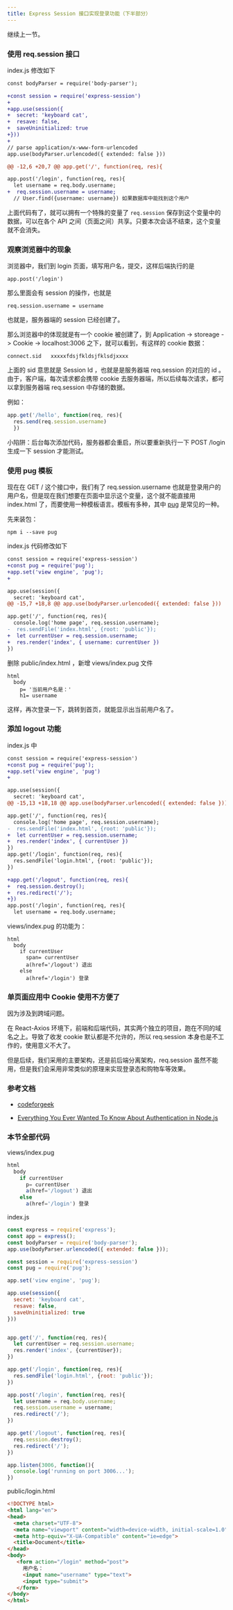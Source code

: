 ```yaml
---
title: Express Session 接口实现登录功能（下半部分）
---
```


继续上一节。

### 使用 req.session 接口

index.js 修改如下

```diff
const bodyParser = require('body-parser');

+const session = require('express-session')
+
+app.use(session({
+  secret: 'keyboard cat',
+  resave: false,
+  saveUninitialized: true
+}))
+
// parse application/x-www-form-urlencoded
app.use(bodyParser.urlencoded({ extended: false }))

@@ -12,6 +20,7 @@ app.get('/', function(req, res){

app.post('/login', function(req, res){
  let username = req.body.username;
+  req.session.username = username;
  // User.find({username: username}) 如果数据库中能找到这个用户
```

上面代码有了，就可以拥有一个特殊的变量了 `req.session` 保存到这个变量中的数据，可以在各个 API 之间（页面之间）共享。只要本次会话不结束，这个变量就不会消失。

### 观察浏览器中的现象

浏览器中，我们到 login 页面，填写用户名，提交，这样后端执行的是

```
app.post('/login')
```

那么里面会有 session 的操作，也就是

```
req.session.username = username
```

也就是，服务器端的 session 已经创建了。

那么浏览器中的体现就是有一个 cookie 被创建了，到 Application -> storeage -> Cookie -> localhost:3006 之下，就可以看到，有这样的 cookie 数据：

```
connect.sid   xxxxxfdsjfkldsjfklsdjxxxx
```

上面的 sid 意思就是 Session Id ，也就是是服务器端 req.session 的对应的 id  。由于，客户端，每次请求都会携带 cookie 去服务器端，所以后续每次请求，都可以拿到服务器端 req.session 中存储的数据。


例如：

```js
app.get('/hello', function(req, res){
  res.send(req.session.username)
  })
```

小陷阱：后台每次添加代码，服务器都会重启，所以要重新执行一下 POST /login 生成一下 session 才能测试。

### 使用 pug 模板

现在在 GET / 这个接口中，我们有了 req.session.username 也就是登录用户的用户名，但是现在我们想要在页面中显示这个变量，这个就不能直接用 index.html 了，而要使用一种模板语言。模板有多种，其中 [pug](https://pugjs.org/api/getting-started.html) 是常见的一种。

先来装包：

```
npm i --save pug
```


index.js 代码修改如下

```diff
const session = require('express-session')
+const pug = require('pug');
+app.set('view engine', 'pug');
+

app.use(session({
  secret: 'keyboard cat',
@@ -15,7 +18,8 @@ app.use(bodyParser.urlencoded({ extended: false }))

app.get('/', function(req, res){
  console.log('home page', req.session.username);
-  res.sendFile('index.html', {root: 'public'});
+  let currentUser = req.session.username;
+  res.render('index', { username: currentUser })
})
```

删除 public/index.html ，新增 views/index.pug 文件

```
html
  body
    p= '当前用户名是：'
    h1= username
```


这样，再次登录一下，跳转到首页，就能显示出当前用户名了。

### 添加 logout 功能

index.js 中

```diff
const session = require('express-session')
+const pug = require('pug');
+app.set('view engine', 'pug')
+

app.use(session({
  secret: 'keyboard cat',
@@ -15,13 +18,18 @@ app.use(bodyParser.urlencoded({ extended: false }))

app.get('/', function(req, res){
  console.log('home page', req.session.username);
-  res.sendFile('index.html', {root: 'public'});
+  let currentUser = req.session.username;
+  res.render('index', { currentUser })
})
app.get('/login', function(req, res){
  res.sendFile('login.html', {root: 'public'});
})

+app.get('/logout', function(req, res){
+  req.session.destroy();
+  res.redirect('/');
+})
app.post('/login', function(req, res){
  let username = req.body.username;
```

views/index.pug 的功能为：

```
html
  body
    if currentUser
      span= currentUser
      a(href='/logout') 退出
    else
      a(href='/login') 登录
```

### 单页面应用中 Cookie 使用不方便了

因为涉及到跨域问题。

在 React-Axios 环境下，前端和后端代码，其实两个独立的项目，跑在不同的域名之上。导致了收发 cookie 默认都是不允许的，所以 req.session 本身也是不工作的，使用意义不大了。

但是后续，我们采用的主要架构，还是前后端分离架构，req.session 虽然不能用，但是我们会采用非常类似的原理来实现登录态和购物车等效果。


### 参考文档

- [codeforgeek](https://codeforgeek.com/2014/09/manage-session-using-node-js-express-4/)

- [Everything You Ever Wanted To Know About Authentication in Node.js]( https://www.youtube.com/watch?v=yvviEA1pOXw&t=128s)


### 本节全部代码

views/index.pug

```js
html
  body
    if currentUser
      p= currentUser
      a(href='/logout') 退出
    else
      a(href='/login') 登录
```

index.js

```js
const express = require('express');
const app = express();
const bodyParser = require('body-parser');
app.use(bodyParser.urlencoded({ extended: false }));

const session = require('express-session')
const pug = require('pug');

app.set('view engine', 'pug');

app.use(session({
  secret: 'keyboard cat',
  resave: false,
  saveUninitialized: true
}))


app.get('/', function(req, res){
  let currentUser = req.session.username;
  res.render('index', {currentUser});
})

app.get('/login', function(req, res){
  res.sendFile('login.html', {root: 'public'});
})

app.post('/login', function(req, res){
  let username = req.body.username;
  req.session.username = username;
  res.redirect('/');
})

app.get('/logout', function(req, res){
  req.session.destroy();
  res.redirect('/');
})

app.listen(3006, function(){
  console.log('running on port 3006...');
})
```

public/login.html

```html
<!DOCTYPE html>
<html lang="en">
<head>
  <meta charset="UTF-8">
  <meta name="viewport" content="width=device-width, initial-scale=1.0">
  <meta http-equiv="X-UA-Compatible" content="ie=edge">
  <title>Document</title>
</head>
<body>
   <form action="/login" method="post">
     用户名：
     <input name="username" type="text">
     <input type="submit">
   </form>
</body>
</html>
```
